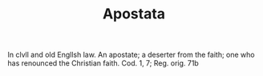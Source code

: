 ---
title: Apostata
letter: A
permalink: "/definitions/bld-apostata.html"
body: In clvll and old Engllsh law. An apostate; a deserter from the faith; one who
  has renounced the Christian faith. Cod. 1, 7; Reg. orig. 71b
published_at: '2018-07-07'
source: Black's Law Dictionary 2nd Ed (1910)
layout: post
---